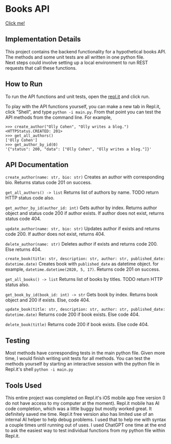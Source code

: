 # Books API

[Click me!](https://replit.com/@ollycohen/Books-API?s=app)

## Implementation Details

This project contains the backend functionality for a hypothetical books API.
The methods and some unit tests are all written in one python file.   
Next steps could involve setting up a local environment to run REST requests that call these functions. 

## How to Run

To run the API functions and unit tests, open the [repl.it](https://replit.com/@ollycohen/Books-API?s=app) and click run.

To play with the API functions yourself, you can make a new tab in Repl.it, click "Shell", and type `python -i main.py`. 
From that point you can test the API methods from the command line. For example, 
```
>>> create_author("Olly Cohen", "Olly writes a blog.")
<HTTPStatus.CREATED: 201>
>>> get_all_authors()
['Olly Cohen']
>>> get_author_by_id(0)
'{"status": 200, "data": ["Olly Cohen", "Olly writes a blog."]}'
```

## API Documentation
`create_author(name: str, bio: str)` 
Creates an author with corresponding bio. Returns status code 201 on success. 

`get_all_authors() -> list`
Returns list of authors by name. TODO return HTTP status code also.

`get_author_by_id(author_id: int)` 
Gets author by index. Returns author object and status code 200 if author exists. If author does not exist, returns status code 404.

`update_author(name: str, bio: str)` 
Updates author if exists and returns code 200. If author does not exist, returns 404.

`delete_author(name: str)` 
Deletes author if exists and returns code 200. Else returns 404.

`create_book(title: str, description: str, author: str,
                published_date: datetime.date)`
Creates book with `published_date` as datetime object. for example, `datetime.datetime(2020, 5, 17)`. Returns code 201 on success.

`get_all_books() -> list` 
Returns list of books by titles. TODO return HTTP status also.

`get_book_by_id(book_id: int) -> str`
Gets book by index. Returns book object and 200 if exists. Else, code 404.

`update_book(title: str, description: str, author: str,
                published_date: datetime.date)`
Returns code 200 if book exists. Else code 404.


`delete_book(title)`
Returns code 200 if book exists. Else code 404.

## Testing

Most methods have corresponding tests in the main python file. Given more time, I would finish writing unit tests for all methods.
You can test the methods yourself by starting an interactive session with the python file in Repl.it's shell `python -i main.py`

## Tools Used

This entire project was completed on Repl.it's iOS mobile app free version (I do not have access to my computer at the moment). 
Repl.it mobile has AI code completion, which was a little buggy but mostly worked great. It definitely saved me time. 
Repl.it free version also has limited use of an internal AI helper to help debug problems. I used that to help me with syntax a couple times until running out of uses.
I used ChatGPT one time at the end to ask the easiest way to test individual functions from my python file within Repl.it.
